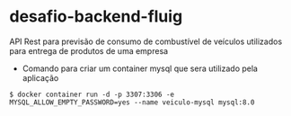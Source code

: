 # desafio-backend-fluig
API Rest para previsão de consumo de combustível de veículos utilizados para entrega de produtos de uma empresa 


- Comando para criar um container mysql que sera utilizado pela aplicação

```
$ docker container run -d -p 3307:3306 -e MYSQL_ALLOW_EMPTY_PASSWORD=yes --name veiculo-mysql mysql:8.0
```
